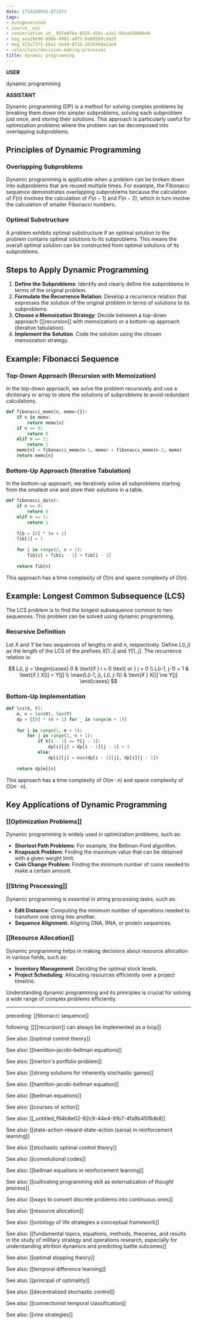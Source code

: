 ```yaml
---
date: 1718260941.872973
tags:
- autogenerated
- source__oai
- conversation_id__937e6f6e-8555-450c-a3a1-95ea43089b40
- msg_aaa29e98-d96b-4901-a073-ba685b9cda55
- msg_413c73f1-bba1-4a40-8f1b-2b3b9e8a1ae8
- colorclass/decision-making-processes
title: dynamic programming
---
```


**USER**

dynamic programming


**ASSISTANT**

Dynamic programming (DP) is a method for solving complex problems by breaking them down into simpler subproblems, solving each subproblem just once, and storing their solutions. This approach is particularly useful for optimization problems where the problem can be decomposed into overlapping subproblems.

## Principles of Dynamic Programming

### Overlapping Subproblems

Dynamic programming is applicable when a problem can be broken down into subproblems that are reused multiple times. For example, the Fibonacci sequence demonstrates overlapping subproblems because the calculation of $F(n)$ involves the calculation of $F(n-1)$ and $F(n-2)$, which in turn involve the calculation of smaller Fibonacci numbers.

### Optimal Substructure

A problem exhibits optimal substructure if an optimal solution to the problem contains optimal solutions to its subproblems. This means the overall optimal solution can be constructed from optimal solutions of its subproblems.

## Steps to Apply Dynamic Programming

1. **Define the Subproblems**: Identify and clearly define the subproblems in terms of the original problem.
2. **Formulate the Recurrence Relation**: Develop a recurrence relation that expresses the solution of the original problem in terms of solutions to its subproblems.
3. **Choose a Memoization Strategy**: Decide between a top-down approach ([[recursion]] with memoization) or a bottom-up approach (iterative tabulation).
4. **Implement the Solution**: Code the solution using the chosen memoization strategy.

## Example: Fibonacci Sequence

### Top-Down Approach (Recursion with Memoization)

In the top-down approach, we solve the problem recursively and use a dictionary or array to store the solutions of subproblems to avoid redundant calculations.

```python
def fibonacci_memo(n, memo={}):
    if n in memo:
        return memo[n]
    if n == 0:
        return 0
    elif n == 1:
        return 1
    memo[n] = fibonacci_memo(n-1, memo) + fibonacci_memo(n-2, memo)
    return memo[n]
```

### Bottom-Up Approach (Iterative Tabulation)

In the bottom-up approach, we iteratively solve all subproblems starting from the smallest one and store their solutions in a table.

```python
def fibonacci_dp(n):
    if n == 0:
        return 0
    elif n == 1:
        return 1
    
    fib = [0] * (n + 1)
    fib[1] = 1
    
    for i in range(2, n + 1):
        fib[i] = fib[i - 1] + fib[i - 2]
    
    return fib[n]
```

This approach has a time complexity of $O(n)$ and space complexity of $O(n)$.

## Example: Longest Common Subsequence (LCS)

The LCS problem is to find the longest subsequence common to two sequences. This problem can be solved using dynamic programming.

### Recursive Definition

Let $X$ and $Y$ be two sequences of lengths $m$ and $n$, respectively. Define $L(i, j)$ as the length of the LCS of the prefixes $X[1..i]$ and $Y[1..j]$. The recurrence relation is:

$$
L(i, j) = 
\begin{cases}
0 & \text{if } i = 0 \text{ or } j = 0 \\
L(i-1, j-1) + 1 & \text{if } X[i] = Y[j] \\
\max(L(i-1, j), L(i, j-1)) & \text{if } X[i] \ne Y[j]
\end{cases}
$$

### Bottom-Up Implementation

```python
def lcs(X, Y):
    m, n = len(X), len(Y)
    dp = [[0] * (n + 1) for _ in range(m + 1)]
    
    for i in range(1, m + 1):
        for j in range(1, n + 1):
            if X[i - 1] == Y[j - 1]:
                dp[i][j] = dp[i - 1][j - 1] + 1
            else:
                dp[i][j] = max(dp[i - 1][j], dp[i][j - 1])
    
    return dp[m][n]
```

This approach has a time complexity of $O(m \cdot n)$ and space complexity of $O(m \cdot n)$.

## Key Applications of Dynamic Programming

### [[Optimization Problems]]

Dynamic programming is widely used in optimization problems, such as:

- **Shortest Path Problems**: For example, the Bellman-Ford algorithm.
- **Knapsack Problem**: Finding the maximum value that can be obtained with a given weight limit.
- **Coin Change Problem**: Finding the minimum number of coins needed to make a certain amount.

### [[String Processing]]

Dynamic programming is essential in string processing tasks, such as:

- **Edit Distance**: Computing the minimum number of operations needed to transform one string into another.
- **Sequence Alignment**: Aligning DNA, RNA, or protein sequences.

### [[Resource Allocation]]

Dynamic programming helps in making decisions about resource allocation in various fields, such as:

- **Inventory Management**: Deciding the optimal stock levels.
- **Project Scheduling**: Allocating resources efficiently over a project timeline.

Understanding dynamic programming and its principles is crucial for solving a wide range of complex problems efficiently.


---

preceding: [[fibonacci sequence]]  


following: [[[[recursion]] can always be implemented as a loop]]

See also: [[optimal control theory]]


See also: [[hamilton–jacobi–bellman equations]]


See also: [[merton's portfolio problem]]


See also: [[strong solutions for inherently stochastic games]]


See also: [[hamilton-jacobi-bellman equation]]


See also: [[bellman equations]]


See also: [[courses of action]]


See also: [[_untitled_f94b8e02-92c9-44e4-91b7-4fa9b45f8db8]]


See also: [[state-action-reward-state-action (sarsa) in reinforcement learning]]


See also: [[stochastic optimal control theory]]


See also: [[convolutional codes]]


See also: [[bellman equations in reinforcement learning]]


See also: [[cultivating programming skill as externalization of thought process]]


See also: [[ways to convert discrete problems into continuous ones]]


See also: [[resource allocation]]


See also: [[ontology of life strategies a conceptual framework]]


See also: [[fundamental topics, equations, methods, theoeries, and results in the study of military strategy and operations research, especially for understanding attrition dynamics and predicting battle outcomes]]


See also: [[optimal stopping theory]]


See also: [[temporal difference learning]]


See also: [[principal of optimality]]


See also: [[decentralized stochastic control]]


See also: [[connectionist temporal classification]]


See also: [[vine strategies]]